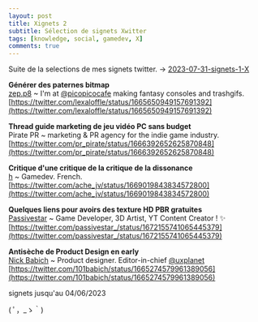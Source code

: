 ```yaml
---
layout: post
title: Xignets 2
subtitle: Sélection de signets Xwitter
tags: [knowledge, social, gamedev, X]
comments: true
---
```


Suite de la selections de mes signets twitter.
-> [2023-07-31-signets-1-X](2023-07-31-signets-1-X.md)

**Générer des paternes bitmap**  
[zep.p8](https://twitter.com/lexaloffle) ~ I'm at [@picopicocafe](https://twitter.com/picopicocafe) making fantasy consoles and trashgifs.  
[https://twitter.com/lexaloffle/status/1665650949157691392](https://twitter.com/lexaloffle/status/1665650949157691392)  

**Thread guide marketing de jeu vidéo PC sans budget**  
Pirate PR ~ marketing & PR agency for the indie game industry.  
[https://twitter.com/pr_pirate/status/1666392652625870848](https://twitter.com/pr_pirate/status/1666392652625870848)  

**Critique d'une critique de la critique de la dissonance**  
[h](https://twitter.com/ache_jv) ~ Gamedev. French.  
[https://twitter.com/ache_jv/status/1669019843834572800](https://twitter.com/ache_jv/status/1669019843834572800)  

**Quelques liens pour avoirs des texture HD PBR gratuites**  
[Passivestar](https://twitter.com/passivestar_) ~ Game Developer, 3D Artist, YT Content Creator ! ✨  
[https://twitter.com/passivestar_/status/1672155741065445379](https://twitter.com/passivestar_/status/1672155741065445379)  

**Antisèche de Product Design en early**  
[Nick Babich](https://twitter.com/101babich) ~ Product designer. Editor-in-chief [@uxplanet](https://twitter.com/uxplanet)  
[https://twitter.com/101babich/status/1665274579961389056](https://twitter.com/101babich/status/1665274579961389056)  


signets jusqu'au 04/06/2023

( ﾟ，_ゝ｀)